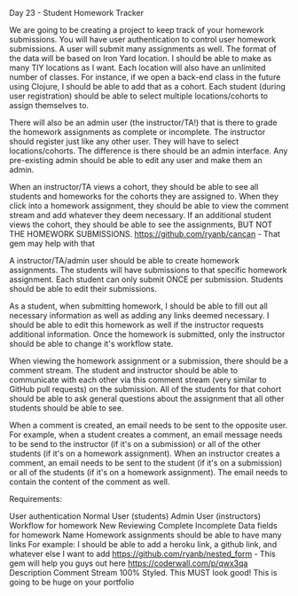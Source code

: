 Day 23 - Student Homework Tracker

We are going to be creating a project to keep track of your homework submissions. You will have user authentication to control user homework submissions. A user will submit many assignments as well. The format of the data will be based on Iron Yard location. I should be able to make as many TIY locations as I want. Each location will also have an unlimited number of classes. For instance, if we open a back-end class in the future using Clojure, I should be able to add that as a cohort. Each student (during user registration) should be able to select multiple locations/cohorts to assign themselves to.

There will also be an admin user (the instructor/TA!) that is there to grade the homework assignments as complete or incomplete. The instructor should register just like any other user. They will have to select locations/cohorts. The difference is there should be an admin interface. Any pre-existing admin should be able to edit any user and make them an admin.

When an instructor/TA views a cohort, they should be able to see all students and homeworks for the cohorts they are assigned to. When they click into a homework assignment, they should be able to view the comment stream and add whatever they deem necessary. If an additional student views the cohort, they should be able to see the assignments, BUT NOT THE HOMEWORK SUBMISSIONS. https://github.com/ryanb/cancan - That gem may help with that

A instructor/TA/admin user should be able to create homework assignments. The students will have submissions to that specific homework assignment. Each student can only submit ONCE per submission. Students should be able to edit their submissions.

As a student, when submitting homework, I should be able to fill out all necessary information as well as adding any links deemed necessary. I should be able to edit this homework as well if the instructor requests additional information. Once the homework is submitted, only the instructor should be able to change it's workflow state.

When viewing the homework assignment or a submission, there should be a comment stream. The student and instructor should be able to communicate with each other via this comment stream (very similar to GitHub pull requests) on the submission. All of the students for that cohort should be able to ask general questions about the assignment that all other students should be able to see.

When a comment is created, an email needs to be sent to the opposite user. For example, when a student creates a comment, an email message needs to be send to the instructor (if it's on a submission) or all of the other students (if it's on a homework assignment). When an instructor creates a comment, an email needs to be sent to the student (if it's on a submission) or all of the students (if it's on a homework assignment). The email needs to contain the content of the comment as well.

Requirements:

User authentication
Normal User (students)
Admin User (instructors)
Workflow for homework
New
Reviewing
Complete
Incomplete
Data fields for homework
Name
Homework assignments should be able to have many links
For example: I should be able to add a heroku link, a github link, and whatever else I want to add
https://github.com/ryanb/nested_form - This gem will help you guys out here
https://coderwall.com/p/qwx3qa
Description
Comment Stream
100% Styled. This MUST look good! This is going to be huge on your portfolio